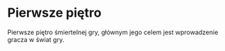 # Pierwsze piętro

Pierwsze piętro śmiertelnej gry, głównym jego celem jest wprowadzenie gracza w świat gry.

